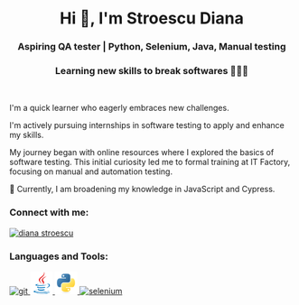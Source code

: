 
<h1 align="center">Hi 👋, I'm Stroescu Diana</h1>
<h3 align="center">Aspiring QA tester | Python, Selenium, Java, Manual testing</h3>
<h3 align="center">Learning new skills to break softwares 👩🏻‍💻</h3>
<p>&nbsp;</p>

I'm a quick learner who eagerly embraces new challenges. 

I'm actively pursuing internships in software testing to apply and enhance my skills.

My journey began with online resources where I explored the basics of software testing. This initial curiosity led me to formal training at IT Factory, focusing on manual and automation testing.

🌱 Currently, I am broadening my knowledge in JavaScript and Cypress.
<h3 align="left">Connect with me:</h3>
<p align="left">
<a href='https://www.linkedin.com/in/diana-stroescu/' targe"="blank"><img align="center" src="https://raw.githubusercontent.com/rahuldkjain/github-profile-readme-generator/master/src/images/icons/Social/linked-in-alt.svg" alt="diana stroescu" height="30" width="40" /></a>
</p>

<h3 align="left">Languages and Tools:</h3>
<p align="left"> <a href="https://git-scm.com/" target="_blank" rel="noreferrer"> <img src="https://www.vectorlogo.zone/logos/git-scm/git-scm-icon.svg" alt="git" width="40" height="40"/> </a> <a href="https://www.java.com" target="_blank" rel="noreferrer"> <img src="https://raw.githubusercontent.com/devicons/devicon/master/icons/java/java-original.svg" alt="java" width="40" height="40"/> </a> <a href="https://www.python.org" target="_blank" rel="noreferrer"> <img src="https://raw.githubusercontent.com/devicons/devicon/master/icons/python/python-original.svg" alt="python" width="40" height="40"/> </a> <a href="https://www.selenium.dev" target="_blank" rel="noreferrer"> <img src="https://raw.githubusercontent.com/detain/svg-logos/780f25886640cef088af994181646db2f6b1a3f8/svg/selenium-logo.svg" alt="selenium" width="40" height="40"/> </a> </p>
